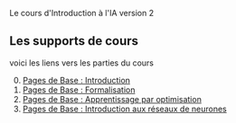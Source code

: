 Le cours d'Introduction à l'IA version 2

## Les supports de cours

voici les liens vers les parties du cours

0. [Pages de Base : Introduction](Cours/00_intro.md)
1. [Pages de Base : Formalisation](Cours/01_formalisation.md)
2. [Pages de Base : Apprentissage par optimisation](Cours/02_optimisation.md)
3. [Pages de Base : Introduction aux réseaux de neurones](Cours/03_Presentation_DNN.md)

